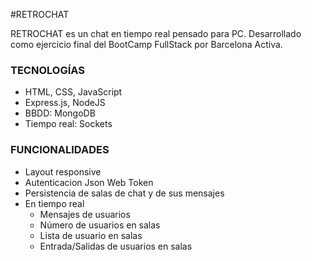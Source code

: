 #RETROCHAT

RETROCHAT es un chat en tiempo real pensado para PC.
Desarrollado como ejercicio final del BootCamp FullStack por Barcelona Activa.

### TECNOLOGÍAS
- HTML, CSS, JavaScript
- Express.js, NodeJS
- BBDD: MongoDB
- Tiempo real: Sockets

### FUNCIONALIDADES
- Layout responsive
- Autenticacion Json Web Token
- Persistencia de salas de chat y de sus mensajes
- En tiempo real
    - Mensajes de usuarios
    - Número de usuarios en salas
    - Lista de usuario en salas
    - Entrada/Salidas de usuarios en salas